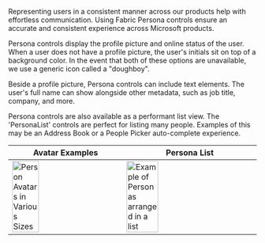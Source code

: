Representing users in a consistent manner across our products help with effortless communication. Using Fabric Persona controls ensure an accurate and consistent experience across Microsoft products.

Persona controls display the profile picture and online status of the user. When a user does not have a profile picture, the user's initials sit on top of a background color. In the event that both of these options are unavailable, we use a generic icon called a "doughboy".

Beside a profile picture, Persona controls can include text elements. The user's full name can show alongside other metadata, such as job title, company, and more.

Persona controls are also available as a performant list view. The 'PersonaList' controls are perfect for listing many people. Examples of this may be an Address Book or a People Picker auto-complete experience.


|Avatar Examples |Persona List |
|---|---|
|<img src="https://static2.sharepointonline.com/files/fabric/fabric-website/images/controls/ios/persona/avatars.png" alt="Person Avatars in Various Sizes" style="width: 50%;" /> |<img src="https://static2.sharepointonline.com/files/fabric/fabric-website/images/controls/ios/persona/mspersonalistview.png" alt="Example of Personas arranged in a list" style="width: 50%;" /> |
